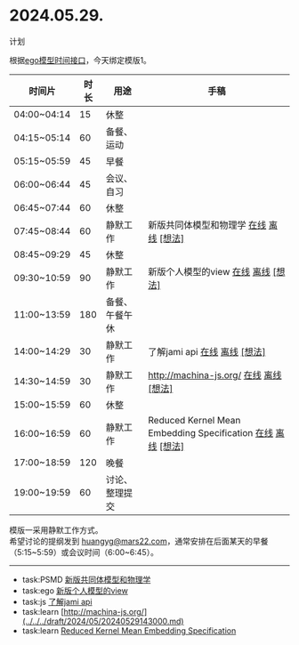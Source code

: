 # 2024.05.29.
计划  

根据[ego模型时间接口](https://gitee.com/hyg/blog/blob/master/timeflow.md)，今天绑定模版1。

| 时间片 | 时长 | 用途 | 手稿 |
| --- | --- | --- | --- |
| 04:00~04:14 | 15 | 休整 |  |
| 04:15~05:14 | 60 | 备餐、运动 |  |
| 05:15~05:59 | 45 | 早餐 |  |
| 06:00~06:44 | 45 | 会议、自习 |  |
| 06:45~07:44 | 60 | 休整 |  |
| 07:45~08:44 | 60 | 静默工作 | 新版共同体模型和物理学  [在线](http://simp.ly/p/xtgD4F) [离线](../../draft/2024/05/20240529074500.md) <a href="mailto:huangyg@mars22.com?subject=关于2024.05.29.[新版共同体模型和物理学]任务&body=日期: 20240529%0D%0A序号: 5%0D%0A手稿:../../draft/2024/05/20240529074500.md%0D%0A---请勿修改邮件主题及以上内容 从下一行开始写您的想法---%0D%0A">[想法]</a> |
| 08:45~09:29 | 45 | 休整 |  |
| 09:30~10:59 | 90 | 静默工作 | 新版个人模型的view  [在线](http://simp.ly/p/j1SspP) [离线](../../draft/2024/05/20240529093000.md) <a href="mailto:huangyg@mars22.com?subject=关于2024.05.29.[新版个人模型的view]任务&body=日期: 20240529%0D%0A序号: 7%0D%0A手稿:../../draft/2024/05/20240529093000.md%0D%0A---请勿修改邮件主题及以上内容 从下一行开始写您的想法---%0D%0A">[想法]</a> |
| 11:00~13:59 | 180 | 备餐、午餐午休 |  |
| 14:00~14:29 | 30 | 静默工作 | 了解jami api  [在线](http://simp.ly/p/8t3vlk) [离线](../../draft/2024/05/20240529140000.md) <a href="mailto:huangyg@mars22.com?subject=关于2024.05.29.[了解jami api]任务&body=日期: 20240529%0D%0A序号: 9%0D%0A手稿:../../draft/2024/05/20240529140000.md%0D%0A---请勿修改邮件主题及以上内容 从下一行开始写您的想法---%0D%0A">[想法]</a> |
| 14:30~14:59 | 30 | 静默工作 | http://machina-js.org/  [在线](http://simp.ly/p/5k9gJy) [离线](../../draft/2024/05/20240529143000.md) <a href="mailto:huangyg@mars22.com?subject=关于2024.05.29.[http://machina-js.org/]任务&body=日期: 20240529%0D%0A序号: 10%0D%0A手稿:../../draft/2024/05/20240529143000.md%0D%0A---请勿修改邮件主题及以上内容 从下一行开始写您的想法---%0D%0A">[想法]</a> |
| 15:00~15:59 | 60 | 休整 |  |
| 16:00~16:59 | 60 | 静默工作 | Reduced Kernel Mean Embedding Specification  [在线](http://simp.ly/p/4QDThK) [离线](../../draft/2024/05/20240529160000.md) <a href="mailto:huangyg@mars22.com?subject=关于2024.05.29.[Reduced Kernel Mean Embedding Specification]任务&body=日期: 20240529%0D%0A序号: 12%0D%0A手稿:../../draft/2024/05/20240529160000.md%0D%0A---请勿修改邮件主题及以上内容 从下一行开始写您的想法---%0D%0A">[想法]</a> |
| 17:00~18:59 | 120 | 晚餐 |  |
| 19:00~19:59 | 60 | 讨论、整理提交 |  |

模版一采用静默工作方式。  
希望讨论的提纲发到 [huangyg@mars22.com](mailto:huangyg@mars22.com)，通常安排在后面某天的早餐（5:15~5:59）或会议时间（6:00~6:45）。

---

- task:PSMD  [新版共同体模型和物理学](../../../draft/2024/05/20240529074500.md)
- task:ego  [新版个人模型的view](../../../draft/2024/05/20240529093000.md)
- task:js  [了解jami api](../../../draft/2024/05/20240529140000.md)
- task:learn  [http://machina-js.org/](../../../draft/2024/05/20240529143000.md)
- task:learn  [Reduced Kernel Mean Embedding Specification](../../../draft/2024/05/20240529160000.md)
